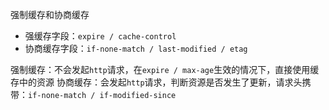 强制缓存和协商缓存

* 强缓存字段：`expire / cache-control`
* 协商缓存字段：`if-none-match / last-modified / etag`

强制缓存：不会发起`http`请求，在`expire / max-age`生效的情况下，直接使用缓存中的资源
协商缓存：会发起`http`请求，判断资源是否发生了更新，请求头携带：`if-none-match / if-modified-since`

